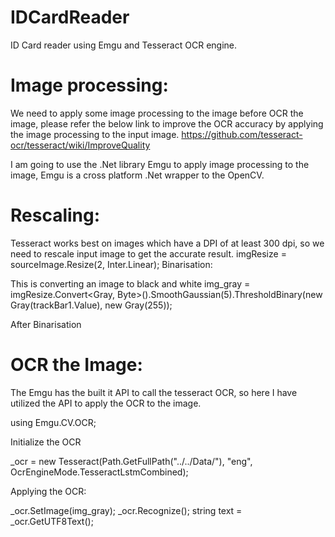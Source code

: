 # IDCardReader
ID Card reader using Emgu and Tesseract OCR engine.

# Image processing:

We need to apply some image processing to the image before OCR the image, please refer the below link to improve the OCR accuracy by applying the image processing to the input image.
https://github.com/tesseract-ocr/tesseract/wiki/ImproveQuality

I am going to use the .Net library Emgu to apply image processing to the image, Emgu is a cross platform .Net wrapper to the OpenCV.
# Rescaling:

Tesseract works best on images which have a DPI of at least 300 dpi, so we need to rescale input image to get the accurate result.
imgResize = sourceImage.Resize(2, Inter.Linear);
Binarisation:


This is converting an image to black and white
img_gray = imgResize.Convert<Gray, Byte>().SmoothGaussian(5).ThresholdBinary(new Gray(trackBar1.Value), new Gray(255));


After Binarisation


# OCR the Image:

The Emgu has the built it API to call the tesseract OCR, so here I have utilized the API to apply the OCR to the image.

using Emgu.CV.OCR;

Initialize the OCR

_ocr = new Tesseract(Path.GetFullPath("../../Data/"), "eng", OcrEngineMode.TesseractLstmCombined);

Applying the OCR:

_ocr.SetImage(img_gray);
_ocr.Recognize();
string text = _ocr.GetUTF8Text();


